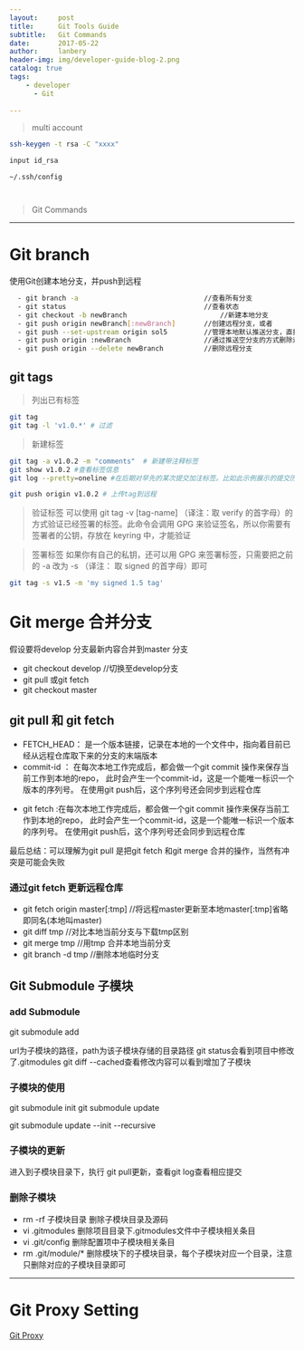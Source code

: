 ```yaml
---
layout:     post
title:      Git Tools Guide
subtitle:   Git Commands
date:       2017-05-22
author:     lanbery
header-img: img/developer-guide-blog-2.png
catalog: true
tags:
    - developer
	  - Git
    
---
```


> multi account

```bash
ssh-keygen -t rsa -C "xxxx"

input id_rsa

```

```shell
~/.ssh/config



```


> Git Commands

-----
# Git branch
使用Git创建本地分支，并push到远程

``` bash
  - git branch -a 								//查看所有分支
  - git status									//查看状态
  - git checkout -b newBranch						//新建本地分支
  - git push origin newBranch[:newBranch] 		//创建远程分支，或者
  - git push --set-upstream origin sol5 		//管理本地默认推送分支，直接git push
  - git push origin :newBranch 					//通过推送空分支的方式删除远程分支
  - git push origin --delete newBranch			//删除远程分支
```

## git tags

> 列出已有标签
```bash
git tag
git tag -l 'v1.0.*' # 过滤
```

> 新建标签
```bash
git tag -a v1.0.2 -m "comments"  # 新建带注释标签
git show v1.0.2 #查看标签信息
git log --pretty=oneline #在后期对早先的某次提交加注标签。比如此示例展示的提交历史中

git push origin v1.0.2 # 上传tag到远程
```

> 验证标签
可以使用 git tag -v [tag-name] （译注：取 verify 的首字母）的方式验证已经签署的标签。此命令会调用 GPG 来验证签名，所以你需要有签署者的公钥，存放在 keyring 中，才能验证


>签署标签
如果你有自己的私钥，还可以用 GPG 来签署标签，只需要把之前的 -a 改为 -s （译注： 取 signed 的首字母）即可
```bash
git tag -s v1.5 -m 'my signed 1.5 tag'
```

# Git merge 合并分支  
假设要将develop 分支最新内容合并到master 分支
  - git checkout develop						//切换至develop分支
  - git pull 或git fetch
  - git checkout master



## git pull 和 git fetch
  
  * FETCH_HEAD： 是一个版本链接，记录在本地的一个文件中，指向着目前已经从远程仓库取下来的分支的末端版本
  * commit-id ：  在每次本地工作完成后，都会做一个git commit 操作来保存当前工作到本地的repo， 此时会产生一个commit-id，这是一个能唯一标识一个版本的序列号。 在使用git push后，这个序列号还会同步到远程仓库

  - git fetch :在每次本地工作完成后，都会做一个git commit 操作来保存当前工作到本地的repo， 此时会产生一个commit-id，这是一个能唯一标识一个版本的序列号。 在使用git push后，这个序列号还会同步到远程仓库


最后总结：可以理解为git pull 是把git fetch 和git merge 合并的操作，当然有冲突是可能会失败  

### 通过git fetch 更新远程仓库
  
  - git fetch origin master[:tmp] 			//将远程master更新至本地master[:tmp]省略即同名(本地叫master)
  - git diff tmp							//对比本地当前分支与下载tmp区别
  - git merge tmp							//用tmp 合并本地当前分支
  - git branch -d tmp 						//删除本地临时分支

## Git Submodule 子模块
### add Submodule
git submodule add <url> <path>

  url为子模块的路径，path为该子模块存储的目录路径
  git status会看到项目中修改了.gitmodules
  git diff --cached查看修改内容可以看到增加了子模块

### 子模块的使用

  git submodule init
  git submodule update

  git submodule update --init --recursive

### 子模块的更新
  进入到子模块目录下，执行 git pull更新，查看git log查看相应提交

### 删除子模块

  - rm -rf 子模块目录 删除子模块目录及源码
  - vi .gitmodules 删除项目目录下.gitmodules文件中子模块相关条目
  - vi .git/config 删除配置项中子模块相关条目
  - rm .git/module/* 删除模块下的子模块目录，每个子模块对应一个目录，注意只删除对应的子模块目录即可

-----

# Git Proxy Setting
>

<a href="https://blog.systemctl.top/2017/2017-09-28_set-proxy-for-git-and-ssh-with-socks5/" target="_blank">Git Proxy</a>






 




